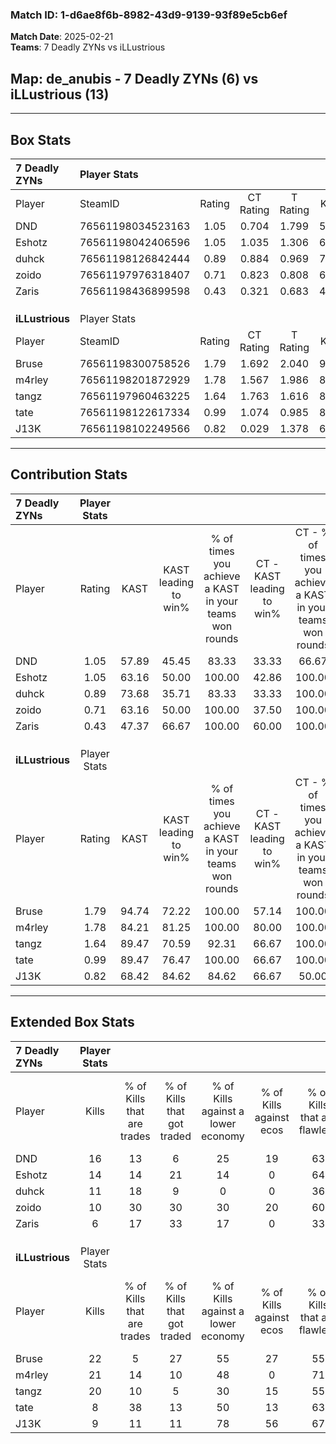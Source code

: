 ### Match ID: 1-d6ae8f6b-8982-43d9-9139-93f89e5cb6ef  
**Match Date**: 2025-02-21  
**Teams**: 7 Deadly ZYNs vs iLLustrious  

## **Map**: de_anubis - 7 Deadly ZYNs (6) vs iLLustrious (13)  
---  

## Box Stats  

| **7 Deadly ZYNs** | Player Stats      |        |           |          |       |       |       |         |        |      |     |
| :- | :- | :-: | :-: | :-: | :-: | :-: | :-: | :-: | :-: | :-: | :-: |
| Player            | SteamID           | Rating | CT Rating | T Rating | KAST  |  ADR  | Kills | Assists | Deaths | K/D  | HS% |
| DND               | 76561198034523163 |  1.05  |   0.704   |  1.799   | 57.89 | 64.5  |  16   |    4    |   14   | 1.14 | 37  |
| Eshotz            | 76561198042406596 |  1.05  |   1.035   |  1.306   | 63.16 | 110.7 |  14   |    8    |   18   | 0.78 | 64  |
| duhck             | 76561198126842444 |  0.89  |   0.884   |  0.969   | 73.68 | 75.7  |  11   |    4    |   17   | 0.65 | 45  |
| zoido             | 76561197976318407 |  0.71  |   0.823   |  0.808   | 63.16 | 59.1  |  10   |    3    |   17   | 0.59 | 60  |
| Zaris             | 76561198436899598 |  0.43  |   0.321   |  0.683   | 47.37 | 36.8  |   6   |    4    |   14   | 0.43 | 50  |
|                   |                   |        |           |          |       |       |       |         |        |      |     |
|                   |                   |        |           |          |       |       |       |         |        |      |     |
|                   |                   |        |           |          |       |       |       |         |        |      |     |
| **iLLustrious**   | Player Stats      |        |           |          |       |       |       |         |        |      |     |
| Player            | SteamID           | Rating | CT Rating | T Rating | KAST  |  ADR  | Kills | Assists | Deaths | K/D  | HS% |
| Bruse             | 76561198300758526 |  1.79  |   1.692   |  2.040   | 94.74 | 130.5 |  22   |    8    |   15   | 1.47 | 72  |
| m4rley            | 76561198201872929 |  1.78  |   1.567   |  1.986   | 84.21 | 114.0 |  21   |    6    |   9    | 2.33 | 61  |
| tangz             | 76561197960463225 |  1.64  |   1.763   |  1.616   | 89.47 | 95.5  |  20   |    4    |   11   | 1.82 | 55  |
| tate              | 76561198122617334 |  0.99  |   1.074   |  0.985   | 89.47 | 52.0  |   8   |   10    |   11   | 0.73 | 37  |
| J13K              | 76561198102249566 |  0.82  |   0.029   |  1.378   | 68.42 | 46.1  |   9   |    3    |   11   | 0.82 | 22  |
---  

## Contribution Stats  

| **7 Deadly ZYNs** | Player Stats |       |                      |                                                        |                           |                                                             |                          |                                                            |
| :- | :-: | :-: | :-: | :-: | :-: | :-: | :-: | :-: |
| Player            |    Rating    | KAST  | KAST leading to win% | % of times you achieve a KAST in your teams won rounds | CT - KAST leading to win% | CT - % of times you achieve a KAST in your teams won rounds | T - KAST leading to win% | T - % of times you achieve a KAST in your teams won rounds |
| DND               |     1.05     | 57.89 |        45.45         |                         83.33                          |           33.33           |                            66.67                            |          60.00           |                           100.00                           |
| Eshotz            |     1.05     | 63.16 |        50.00         |                         100.00                         |           42.86           |                           100.00                            |          60.00           |                           100.00                           |
| duhck             |     0.89     | 73.68 |        35.71         |                         83.33                          |           33.33           |                           100.00                            |          40.00           |                           66.67                            |
| zoido             |     0.71     | 63.16 |        50.00         |                         100.00                         |           37.50           |                           100.00                            |          75.00           |                           100.00                           |
| Zaris             |     0.43     | 47.37 |        66.67         |                         100.00                         |           60.00           |                           100.00                            |          75.00           |                           100.00                           |
|                   |              |       |                      |                                                        |                           |                                                             |                          |                                                            |
|                   |              |       |                      |                                                        |                           |                                                             |                          |                                                            |
|                   |              |       |                      |                                                        |                           |                                                             |                          |                                                            |
| **iLLustrious**   | Player Stats |       |                      |                                                        |                           |                                                             |                          |                                                            |
| Player            |    Rating    | KAST  | KAST leading to win% | % of times you achieve a KAST in your teams won rounds | CT - KAST leading to win% | CT - % of times you achieve a KAST in your teams won rounds | T - KAST leading to win% | T - % of times you achieve a KAST in your teams won rounds |
| Bruse             |     1.79     | 94.74 |        72.22         |                         100.00                         |           57.14           |                           100.00                            |          81.82           |                           100.00                           |
| m4rley            |     1.78     | 84.21 |        81.25         |                         100.00                         |           80.00           |                           100.00                            |          81.82           |                           100.00                           |
| tangz             |     1.64     | 89.47 |        70.59         |                         92.31                          |           66.67           |                           100.00                            |          72.73           |                           88.89                            |
| tate              |     0.99     | 89.47 |        76.47         |                         100.00                         |           66.67           |                           100.00                            |          81.82           |                           100.00                           |
| J13K              |     0.82     | 68.42 |        84.62         |                         84.62                          |           66.67           |                            50.00                            |          90.00           |                           100.00                           |
---  

## Extended Box Stats  

| **7 Deadly ZYNs** | Player Stats |                            |                            |                                    |                         |                              |                                 |        |                             |                                     |                          |                               |                            |
| :- | :-: | :-: | :-: | :-: | :-: | :-: | :-: | :-: | :-: | :-: | :-: | :-: | :-: |
| Player            |    Kills     | % of Kills that are trades | % of Kills that got traded | % of Kills against a lower economy | % of Kills against ecos | % of Kills that are flawless | % of Kills that are close duels | Deaths | % of Deaths that get traded | % of Deaths against a lower economy | % of Deaths against ecos | % of Deaths that are flawless | % of Deaths that are close |
| DND               |      16      |             13             |             6              |                 25                 |           19            |              63              |                6                |   14   |             14              |                  7                  |            7             |              71               |             7              |
| Eshotz            |      14      |             14             |             21             |                 14                 |            0            |              64              |                7                |   18   |             17              |                  6                  |            6             |              44               |             22             |
| duhck             |      11      |             18             |             9              |                 0                  |            0            |              36              |                0                |   17   |              6              |                  6                  |            0             |              65               |             6              |
| zoido             |      10      |             30             |             30             |                 30                 |           20            |              60              |               10                |   17   |             24              |                  6                  |            0             |              59               |             6              |
| Zaris             |      6       |             17             |             33             |                 17                 |            0            |              33              |                0                |   14   |              7              |                  0                  |            0             |              71               |             0              |
|                   |              |                            |                            |                                    |                         |                              |                                 |        |                             |                                     |                          |                               |                            |
|                   |              |                            |                            |                                    |                         |                              |                                 |        |                             |                                     |                          |                               |                            |
|                   |              |                            |                            |                                    |                         |                              |                                 |        |                             |                                     |                          |                               |                            |
| **iLLustrious**   | Player Stats |                            |                            |                                    |                         |                              |                                 |        |                             |                                     |                          |                               |                            |
| Player            |    Kills     | % of Kills that are trades | % of Kills that got traded | % of Kills against a lower economy | % of Kills against ecos | % of Kills that are flawless | % of Kills that are close duels | Deaths | % of Deaths that get traded | % of Deaths against a lower economy | % of Deaths against ecos | % of Deaths that are flawless | % of Deaths that are close |
| Bruse             |      22      |             5              |             27             |                 55                 |           27            |              55              |                0                |   15   |             27              |                 47                  |            7             |              53               |             0              |
| m4rley            |      21      |             14             |             10             |                 48                 |            0            |              71              |                5                |   9    |             22              |                 33                  |            0             |              33               |             0              |
| tangz             |      20      |             10             |             5              |                 30                 |           15            |              55              |               20                |   11   |              9              |                 45                  |            0             |              55               |             9              |
| tate              |      8       |             38             |             13             |                 50                 |           13            |              63              |               13                |   11   |              9              |                 45                  |            9             |              55               |             9              |
| J13K              |      9       |             11             |             11             |                 78                 |           56            |              67              |               11                |   11   |             18              |                 36                  |            0             |              73               |             9              |

